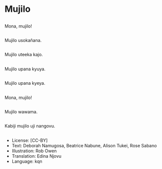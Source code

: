 # Mujilo

##
Mona, mujilo!

##
Mujilo usokañana.

##
Mujilo uteeka kajo.

##
Mujilo upana kyuya.

##
Mujilo upana kyeya.

##
Mona, mujilo!

##
Mujilo wawama.

##
Kabiji mujilo uji nangovu.

##
* License: [CC-BY]
* Text: Deborah Namugosa, Beatrice Nabune, Alison Tukei, Rose Sabano
* Illustration: Rob Owen
* Translation: Edina Njovu
* Language: kqn
